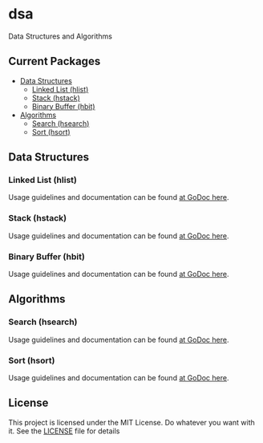 # dsa
Data Structures and Algorithms


## Current Packages #
* [Data Structures](#data-structures)
	* [Linked List (hlist)](#linked-list-hlist)
	* [Stack (hstack)](#stack-hstack)
	* [Binary Buffer (hbit)](#binay-buffer-hbit)
* [Algorithms](#algorithms)
	* [Search (hsearch)](#search-hsearch)
	* [Sort (hsort)](#sort-hsort)


## Data Structures

<a name="linked-list-hlist"></a>
### Linked List (hlist)
Usage guidelines and documentation can be found [at GoDoc here](https://godoc.org/github.com/snhilde/dsa/data_structures/hlist).

<a name="stack-hstack"></a>
### Stack (hstack)
Usage guidelines and documentation can be found [at GoDoc here](https://godoc.org/github.com/snhilde/dsa/data_structures/hstack).

<a name="binay-buffer-hbit"></a>
### Binary Buffer (hbit)
Usage guidelines and documentation can be found [at GoDoc here](https://godoc.org/github.com/snhilde/dsa/data_structures/hbit).


## Algorithms

<a name="search-hsearch"></a>
### Search (hsearch)
Usage guidelines and documentation can be found [at GoDoc here](https://godoc.org/github.com/snhilde/dsa/algorithms/hsearch).

<a name="sort-hsort"></a>
### Sort (hsort)
Usage guidelines and documentation can be found [at GoDoc here](https://godoc.org/github.com/snhilde/dsa/algorithms/hsort).


## License ##
This project is licensed under the MIT License. Do whatever you want with it.
See the [LICENSE](LICENSE) file for details
